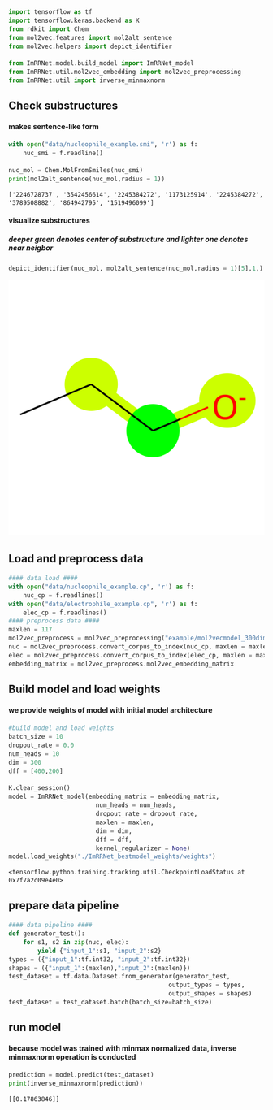 ```python
import tensorflow as tf
import tensorflow.keras.backend as K
from rdkit import Chem
from mol2vec.features import mol2alt_sentence
from mol2vec.helpers import depict_identifier

from ImRRNet.model.build_model import ImRRNet_model
from ImRRNet.util.mol2vec_embedding import mol2vec_preprocessing
from ImRRNet.util import inverse_minmaxnorm
```

## Check substructures

#### makes sentence-like form


```python
with open("data/nucleophile_example.smi", 'r') as f:
    nuc_smi = f.readline()

nuc_mol = Chem.MolFromSmiles(nuc_smi)
print(mol2alt_sentence(nuc_mol,radius = 1))
```

    ['2246728737', '3542456614', '2245384272', '1173125914', '2245384272', '3789508882', '864942795', '1519496099']


#### visualize substructures
##### deeper green denotes center of substructure and lighter one denotes near neigbor


```python
depict_identifier(nuc_mol, mol2alt_sentence(nuc_mol,radius = 1)[5],1,)
```




    
![svg](./example_5_0.svg)
    



## Load and preprocess data


```python
#### data load ####
with open("data/nucleophile_example.cp", 'r') as f:
    nuc_cp = f.readlines()
with open("data/electrophile_example.cp", 'r') as f:
    elec_cp = f.readlines()
#### preprocess data ####
maxlen = 117
mol2vec_preprocess = mol2vec_preprocessing("example/mol2vecmodel_300dim.pkl")
nuc = mol2vec_preprocess.convert_corpus_to_index(nuc_cp, maxlen = maxlen)
elec = mol2vec_preprocess.convert_corpus_to_index(elec_cp, maxlen = maxlen)
embedding_matrix = mol2vec_preprocess.mol2vec_embedding_matrix
```

## Build model and load weights
#### we provide weights of model with initial model architecture


```python
#build model and load weights
batch_size = 10
dropout_rate = 0.0
num_heads = 10
dim = 300
dff = [400,200]

K.clear_session()
model = ImRRNet_model(embedding_matrix = embedding_matrix,
                        num_heads = num_heads, 
                        dropout_rate = dropout_rate,
                        maxlen = maxlen,
                        dim = dim,
                        dff = dff,
                        kernel_regularizer = None)
model.load_weights("./ImRRNet_bestmodel_weights/weights")
```




    <tensorflow.python.training.tracking.util.CheckpointLoadStatus at 0x7f7a2c09e4e0>



## prepare data pipeline


```python
#### data pipeline ####
def generator_test():
    for s1, s2 in zip(nuc, elec):
        yield {"input_1":s1, "input_2":s2}
types = ({"input_1":tf.int32, "input_2":tf.int32})
shapes = ({"input_1":(maxlen),"input_2":(maxlen)})   
test_dataset = tf.data.Dataset.from_generator(generator_test,
                                            output_types = types,
                                            output_shapes = shapes)
test_dataset = test_dataset.batch(batch_size=batch_size)
```

## run model
#### because model was trained with minmax normalized data, inverse minmaxnorm operation is conducted


```python
prediction = model.predict(test_dataset)
print(inverse_minmaxnorm(prediction))
```

    [[0.17863846]]

